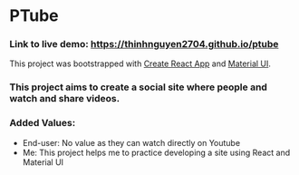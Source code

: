 # PTube

### Link to live demo: https://thinhnguyen2704.github.io/ptube

This project was bootstrapped with [Create React App](https://github.com/facebook/create-react-app) and [Material UI](https://mui.com).

### This project aims to create a social site where people and watch and share videos.

### Added Values:
- End-user: No value as they can watch directly on Youtube
- Me: This project helps me to practice developing a site using React and Material UI